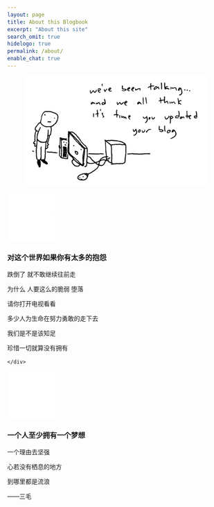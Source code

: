 ```yaml
---
layout: page
title: About this Blogbook
excerpt: "About this site"
search_omit: true
hidelogo: true
permalink: /about/
enable_chat: true
---
```




<figure>
    <img src="/images/header/blog.gif" alt="blog" class="center non-selectable"/>
</figure>


<div id="timeline">

   <!-- First item - left aligned -->
  <div class="timeline-item">
  <div class="timeline-icon"><img src="/images/timeline/micronaut-white-transparent.png" alt=""></div>
    <div class="timeline-content">
        <h3>对这个世界如果你有太多的抱怨</h3>
        <p>跌倒了 就不敢继续往前走</p>
        <p>为什么 人要这么的脆弱 堕落</p> 
        <p>请你打开电视看看</p>
        <p>多少人为生命在努力勇敢的走下去</p>
        <p>我们是不是该知足</p>
        <p>珍惜一切就算没有拥有</p>

    </div>
  </div>
	
  <!-- Second item - right aligned -->
  <div class="timeline-item">
    <div class="timeline-icon"><img src="/images/timeline/white-hat.png" alt=""></div>
    <div class="timeline-content right">
      <h3>一个人至少拥有一个梦想</h3>
      <p>一个理由去坚强</p>
      <p>心若没有栖息的地方</p>
      <p>到哪里都是流浪</p>
      <p>——三毛</p>
    </div>
  </div>

</div>